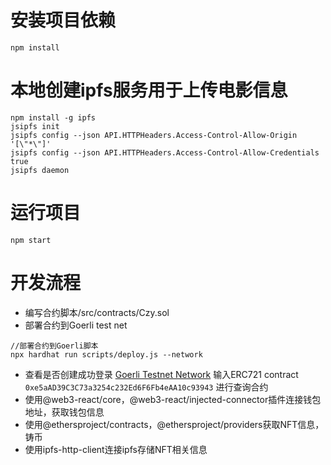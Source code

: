 # 安装项目依赖
```
npm install
```
# 本地创建ipfs服务用于上传电影信息
```
npm install -g ipfs
jsipfs init
jsipfs config --json API.HTTPHeaders.Access-Control-Allow-Origin '[\"*\"]'
jsipfs config --json API.HTTPHeaders.Access-Control-Allow-Credentials true
jsipfs daemon
```

# 运行项目
```
npm start
```
# 开发流程

- 编写合约脚本/src/contracts/Czy.sol
- 部署合约到Goerli test net
```
//部署合约到Goerli脚本
npx hardhat run scripts/deploy.js --network 
```
- 查看是否创建成功登录
[Goerli Testnet Network](https://goerli.etherscan.io/) 输入ERC721 contract  
```0xe5aAD39C3C73a3254c232Ed6F6Fb4eAA10c93943```
进行查询合约
- 使用@web3-react/core，@web3-react/injected-connector插件连接钱包地址，获取钱包信息
- 使用@ethersproject/contracts，@ethersproject/providers获取NFT信息，铸币
- 使用ipfs-http-client连接ipfs存储NFT相关信息